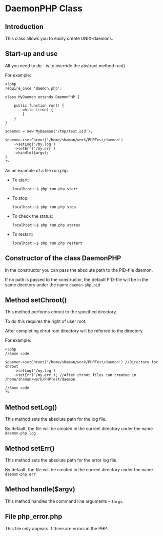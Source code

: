 DaemonPHP Class
===============

Introduction
------------

This class allows you to easily create UNIX-daemons.

Start-up and use
----------------
All you need to do - is to override the abstract method run()

For example:
    
    <?php
    require_once 'daemon.php';

    class MyDaemon extends DaemonPHP {

        public function run() {
            while (true) {
            }
        }
    }
    
    $daemon = new MyDaemon('/tmp/test.pid');

    $daemon->setChroot('/home/shaman/work/PHPTest/daemon')
        ->setLog('/my.log')
        ->setErr('/my.err')
        ->handle($argv);
    }
    ?>
As an example of a file run.php


* To start:

    `localhost:~$ php run.php start`

* To stop:

    `localhost:~$ php run.php stop`

* To check the status:

    `localhost:~$ php run.php status`

* To restart:

    `localhost:~$ php run.php restart`

Constructor of the class DaemonPHP
----------------------------------
In the constructor you can pass the absolute path to the PID-file daemon.

If no path is passed to the constructor, the default PID-file will be in the same directory under the name `daemon-php.pid`

Method setChroot()
------------------
This method performs chroot to the specified directory.

To do this requires the right of user root.

After completing chrut root directory will be referred to the directory.

For example:

    <?php
    //Some code
    
    $daemon->setChroot('/home/shaman/work/PHPTest/daemon') //Directory for chroot
        ->setLog('/my.log')
        ->setErr('/my.err'); //After chroot files can created in /home/shaman/work/PHPTest/daemon
    
    //Some code
    ?>

Method setLog()
---------------
This method sets the absolute path for the log file.

By default, the file will be created in the current directory under the name `daemon-php.log`

Method setErr()
---------------
This method sets the absolute path for the error log file.

By default, the file will be created in the current directory under the name `daemon-php.err`

Method handle($argv)
---------------
This method handles the command line arguments - `$argv`.

File php_error.php
------------------
This file only appears if there are errors in the PHP.
